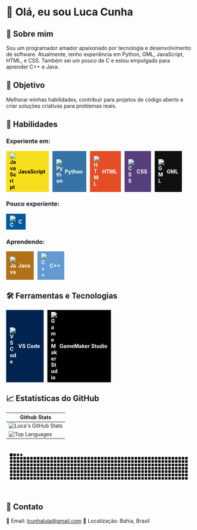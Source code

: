 # 👋 Olá, eu sou Luca Cunha
## 🌟 Sobre mim
Sou um programador amador apaixonado por tecnologia e desenvolvimento de software. Atualmente, tenho experiência em Python, GML, JavaScript, HTML, e CSS. Também sei um pouco de C e estou empolgado para aprender C++ e Java.

## 🎯 Objetivo
Melhorar minhas habilidades, contribuir para projetos de código aberto e criar soluções criativas para problemas reais.

## 🚀 Habilidades  

### Experiente em:
<div style="display: flex; flex-wrap: wrap; gap: 10px;">
  <div style="background-color: #f7df1e; color: #000; padding: 5px 10px; font-weight: bold; display: flex; align-items: center;">
  <img style="padding-right: 5px;" src="https://cdn.jsdelivr.net/gh/devicons/devicon/icons/javascript/javascript-original.svg" alt="JavaScript" width="18" style="vertical-align: middle;"> JavaScript
  </div>

  <div style="background-color: #3572A5; color: #fff; padding: 5px 10px; font-weight: bold; display: flex; align-items: center;">
    <img style="padding-right: 5px;" src="https://cdn.jsdelivr.net/gh/devicons/devicon/icons/python/python-original.svg" alt="Python" width="18" style="vertical-align: middle;"> Python
  </div>

  <div style="background-color: #e44d26; color: #fff; padding: 5px 10px; font-weight: bold; display: flex; align-items: center;">
    <img style="padding-right: 5px;" src="https://cdn.jsdelivr.net/gh/devicons/devicon/icons/html5/html5-original.svg" alt="HTML" width="18" style="vertical-align: middle;"> HTML
  </div>

  <div style="background-color: #563d7c; color: #fff; padding: 5px 10px; font-weight: bold; display: flex; align-items: center;">
    <img style="padding-right: 5px;" src="https://cdn.jsdelivr.net/gh/devicons/devicon/icons/css3/css3-original.svg" alt="CSS" width="18" style="vertical-align: middle;"> CSS
  </div>

  <div style="background-color: #101010; color: #fff; padding: 5px 10px; font-weight: bold; display: flex; align-items: center;">
    <img style="padding-right: 5px;" src="https://encrypted-tbn0.gstatic.com/images?q=tbn:ANd9GcTRBiWGEQrqo_pE6zch4GbCOM_yRaol4Y_cxQ&s" alt="GML" width="18" style="vertical-align: middle;"> GML
  </div>

</div>

### Pouco experiente:

<div style="display: flex; flex-wrap: wrap; gap: 10px;">
  <div style="background-color: #00599C; color: #fff; padding: 5px 10px; font-weight: bold; display: flex; align-items: center;">
    <img style="padding-right: 5px;" src="https://cdn.jsdelivr.net/gh/devicons/devicon/icons/c/c-original.svg" alt="C" width="18" style="vertical-align: middle;"> C
  </div>
</div>

### Aprendendo:

<div style="display: flex; flex-wrap: wrap; gap: 10px;">
  <div style="background-color: #b07219; color: #fff; padding: 5px 10px; font-weight: bold; display: flex; align-items: center;">
    <img style="padding-right: 5px;" src="https://cdn.jsdelivr.net/gh/devicons/devicon/icons/java/java-original.svg" alt="Java" width="18" style="vertical-align: middle;"> Java
  </div>
  <div style="background-color: #649ad2; color: #fff; padding: 5px 10px; font-weight: bold; display: flex; align-items: center;">
    <img style="padding-right: 5px;" src="https://cdn.jsdelivr.net/gh/devicons/devicon/icons/cplusplus/cplusplus-original.svg" alt="C++" width="18" style="vertical-align: middle;"> C++
  </div>
</div>

## 🛠️ Ferramentas e Tecnologias  

<div style="display: flex; flex-wrap: wrap; gap: 10px;">

  <div style="background-color: #01234f; color: #fff; padding: 5px 10px; font-weight: bold; display: flex; align-items: center;">
    <img style="padding-right: 5px;" src="https://cdn.jsdelivr.net/gh/devicons/devicon/icons/vscode/vscode-original.svg" alt="VS Code" width="18" style="vertical-align: middle;"> VS Code
  </div>

  <div style="background-color: #010101; color: #fff; padding: 5px 10px; font-weight: bold; display: flex; align-items: center;">
    <img style="padding-right: 5px;" src="https://encrypted-tbn0.gstatic.com/images?q=tbn:ANd9GcTRBiWGEQrqo_pE6zch4GbCOM_yRaol4Y_cxQ&s" alt="GameMaker Studio" width="18" style="vertical-align: middle;"> GameMaker Studio
  </div>
</div>


## 📈 Estatísticas do GitHub
| Github Stats |
| ------------ |
| ![Luca's GitHub Stats](https://github-readme-stats.vercel.app/api?username=lucacunha&show_icons=true&theme=radical) |
| ![Top Languages](https://github-readme-stats.vercel.app/api/top-langs/?username=lucacunha&layout=compact&theme=radical) |

##

<picture>
  <source media="(prefers-color-scheme: dark)" srcset="https://raw.githubusercontent.com/LucaCunha001/LucaCunha001/output/github-contribution-grid-snake-dark.svg">
  <source media="(prefers-color-scheme: light)" srcset="https://raw.githubusercontent.com/LucaCunha001/LucaCunha001/output/github-contribution-grid-snake.svg">
  <img alt="github contribution grid snake animation" src="https://raw.githubusercontent.com/LucaCunha001/LucaCunha001/output/github-contribution-grid-snake.svg">
</picture>

## 💼 Contato
📧 Email: lcunhalula@gmail.com
📍 Localização: Bahia, Brasil
